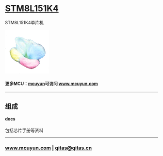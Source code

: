 ﻿# [STM8L151K4](https://github.com/mcuyun/STM8L151K4) 

STM8L151K4单片机

[![sites](mcuyun/mcuyun.png)](http://www.mcuyun.com)

#### 更多MCU：[mcuyun](https://github.com/mcuyun/whyme)可访问 www.mcuyun.com

---

## 组成

#### docs

包括芯片手册等资料


---

###  www.mcuyun.com   |    qitas@qitas.cn

